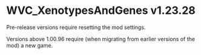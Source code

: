 # WVC_XenotypesAndGenes v1.23.28
 
Pre-release versions require resetting the mod settings.

Versions above 1.00.96 require (when migrating from earlier versions of the mod) a new game.